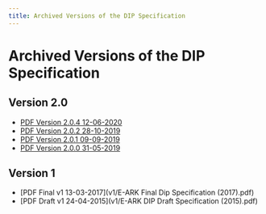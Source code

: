 ```yaml
---
title: Archived Versions of the DIP Specification
---
```

Archived Versions of the DIP Specification
=============================================

Version 2.0
-----------
- [PDF Version 2.0.4 12-06-2020](/pdf/eark-dip.pdf)
- [PDF Version 2.0.2 28-10-2019](v2_0/eark-dip-v2-0-2.pdf)
- [PDF Version 2.0.1 09-09-2019](v2_0/eark-dip-v2-0-1.pdf)
- [PDF Version 2.0.0 31-05-2019](v2_0/eark-dip-v2-0-0.pdf)

Version 1
---------
- [PDF Final v1 13-03-2017](v1/E-ARK Final Dip Specification (2017).pdf)
- [PDF Draft v1 24-04-2015](v1/E-ARK DIP Draft Specification (2015).pdf)
